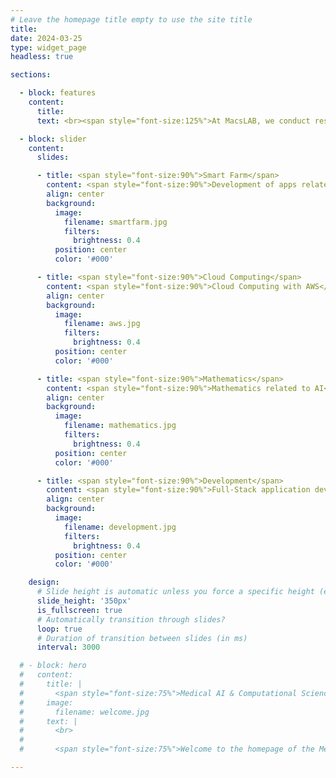 ```yaml
---
# Leave the homepage title empty to use the site title
title:
date: 2024-03-25
type: widget_page
headless: true

sections:

  - block: features
    content:
      title: 
      text: <br><span style="font-size:125%">At MacsLAB, we conduct research utilizing AI and deep learning across various fields including healthcare, EMR, Vision, aerospace, and defense, alongside research in medical mathematics and AI-based studies. Furthermore, we are also focused on practical areas such as full-stack development and application development leveraging AI.</span>

  - block: slider
    content:
      slides:

      - title: <span style="font-size:90%">Smart Farm</span>
        content: <span style="font-size:90%">Development of apps related to smart farming</span>
        align: center
        background:
          image:
            filename: smartfarm.jpg
            filters:
              brightness: 0.4
          position: center
          color: '#000'

      - title: <span style="font-size:90%">Cloud Computing</span>
        content: <span style="font-size:90%">Cloud Computing with AWS</span>
        align: center
        background:
          image:
            filename: aws.jpg
            filters:
              brightness: 0.4
          position: center
          color: '#000'

      - title: <span style="font-size:90%">Mathematics</span>
        content: <span style="font-size:90%">Mathematics related to AI</span>
        align: center
        background:
          image:
            filename: mathematics.jpg
            filters:
              brightness: 0.4
          position: center
          color: '#000'

      - title: <span style="font-size:90%">Development</span>
        content: <span style="font-size:90%">Full-Stack application development</span>
        align: center
        background:
          image:
            filename: development.jpg
            filters:
              brightness: 0.4
          position: center
          color: '#000'

    design:
      # Slide height is automatic unless you force a specific height (e.g. '400px')
      slide_height: '350px'
      is_fullscreen: true
      # Automatically transition through slides?
      loop: true
      # Duration of transition between slides (in ms)
      interval: 3000

  # - block: hero
  #   content:
  #     title: |
  #       <span style="font-size:75%">Medical AI & Computational Science (MACS) Lab</span>
  #     image:
  #       filename: welcome.jpg
  #     text: |
  #       <br>
  #
  #       <span style="font-size:75%">Welcome to the homepage of the Medical AI and Computational Science (MACS) Lab at Jeonbuk National University. At MACS, we conduct research utilizing AI and deep learning in healthcare, aerospace, and defense, alongside medical mathematics and AI-based studies. Furthermore, we focus on practical areas such as full-stack development and application development utilizing AI.</span>

---
```

